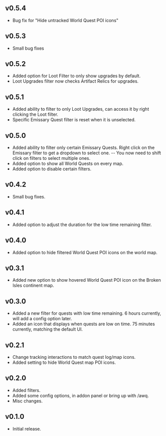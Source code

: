 ## v0.5.4

* Bug fix for "Hide untracked World Quest POI icons"

## v0.5.3

* Small bug fixes

## v0.5.2

* Added option for Loot Filter to only show upgrades by default.
* Loot Upgrades filter now checks Artifact Relics for upgrades.

## v0.5.1

* Added ability to filter to only Loot Upgrades, can access it by right clicking the Loot filter.
* Specific Emissary Quest filter is reset when it is unselected.

## v0.5.0

* Added ability to filter only certain Emissary Quests. Right click on the Emissary filter to get a dropdown to select one.
-- You now need to shift click on filters to select multiple ones.
* Added option to show all World Quests on every map.
* Added option to disable certain filters.

## v0.4.2

* Small bug fixes.

## v0.4.1

* Added option to adjust the duration for the low time remaining filter.

## v0.4.0

* Added option to hide filtered World Quest POI icons on the world map.

## v0.3.1

* Added new option to show hovered World Quest POI icon on the Broken Isles continent map.

## v0.3.0

* Added a new filter for quests with low time remaining. 6 hours currently, will add a config option later.
* Added an icon that displays when quests are low on time. 75 minutes currently, matching the default UI.

## v0.2.1

* Change tracking interactions to match quest log/map icons.
* Added setting to hide World Quest map POI icons.

## v0.2.0

* Added filters.
* Added some config options, in addon panel or bring up with /awq.
* Misc changes.

## v0.1.0

* Initial release.

